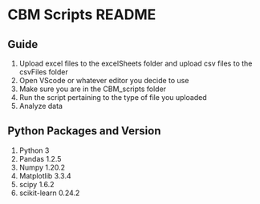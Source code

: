 # CBM Scripts README

## Guide

1. Upload excel files to the excelSheets folder and upload csv files to the csvFiles folder
2. Open VScode or whatever editor you decide to use
3. Make sure you are in the CBM_scripts folder
4. Run the script pertaining to the type of file you uploaded
5. Analyze data


## Python Packages and Version

1. Python 3
2. Pandas 1.2.5
3. Numpy 1.20.2
4. Matplotlib 3.3.4
5. scipy 1.6.2
6. scikit-learn 0.24.2
